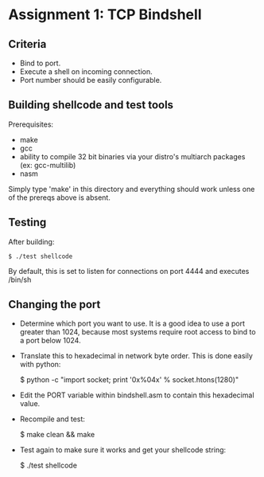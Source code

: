 # Assignment 1: TCP Bindshell

## Criteria

- Bind to port.
- Execute a shell on incoming connection.
- Port number should be easily configurable.

## Building shellcode and test tools

Prerequisites:

- make
- gcc
- ability to compile 32 bit binaries via your distro's multiarch packages (ex: gcc-multilib)
- nasm

Simply type 'make' in this directory and everything should work unless one of the
prereqs above is absent.

## Testing

After building:

	$ ./test shellcode

By default, this is set to listen for connections on port 4444 and executes /bin/sh

## Changing the port

- Determine which port you want to use. It is a good idea to use a port greater than
  1024, because most systems require root access to bind to a port below 1024.

- Translate this to hexadecimal in network byte order. This is done easily with python:

	$ python -c "import socket; print '0x%04x' % socket.htons(1280)"

- Edit the PORT variable within bindshell.asm to contain this hexadecimal value.

- Recompile and test:

	$ make clean && make

- Test again to make sure it works and get your shellcode string:

	$ ./test shellcode

